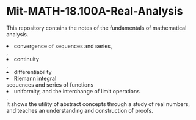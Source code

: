 # Mit-MATH-18.100A-Real-Analysis
This repository contains the notes of the fundamentals of mathematical analysis.
<div>
  <li>convergence of sequences and series,</li>,
  <li>continuity</li>,
  <li>differentiability</li>
  <li>Riemann integral</li>
  sequences and series of functions</li>
  <li>uniformity, and the interchange of limit operations</li>.
 </div>
It shows the utility of abstract concepts through a study of real numbers, and teaches an understanding and construction of proofs.
